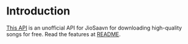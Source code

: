 # Introduction

[This API](https://saavn-search-api-17.vercel.app/) is an unofficial API for JioSaavn for downloading high-quality songs for free. Read the features at [README](README.md).

